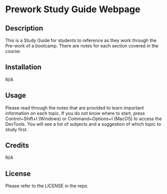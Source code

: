 # Prework Study Guide Webpage

## Description

This is a Study Guide for students to reference as they work through the Pre-work of a bootcamp. There are notes for each section covered in the course.

## Installation

N/A

## Usage

Please read through the notes that are provided to learn important information on each topic. If you do not know where to start, press Control+Shift+I (Windows) or Command+Options+I (MacOS) to access the DevTools. You will see a list of subjects and a suggestion of which topic to study first. 

## Credits

N/A

## License

Please refer to the LICENSE in the repo.

